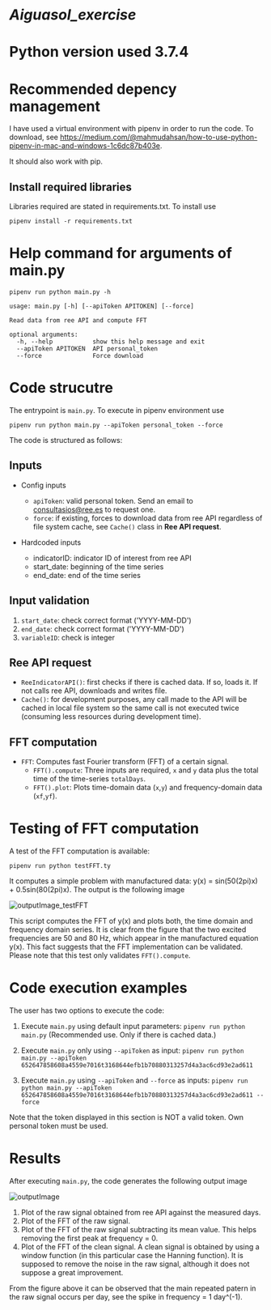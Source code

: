 # ***Aiguasol_exercise***

# Python version used 3.7.4

# Recommended depency management
I have used a virtual environment with pipenv in order to run the code. To download, see https://medium.com/@mahmudahsan/how-to-use-python-pipenv-in-mac-and-windows-1c6dc87b403e. 

It should also work with pip.

## Install required libraries
Libraries required are stated in requirements.txt. To install use

```pipenv install -r requirements.txt```

# Help command for arguments of main.py
```pipenv run python main.py -h```
```
usage: main.py [-h] [--apiToken APITOKEN] [--force]

Read data from ree API and compute FFT

optional arguments:
  -h, --help           show this help message and exit
  --apiToken APITOKEN  API personal_token
  --force              Force download
```
# Code strucutre

The entrypoint is ```main.py```. To execute in pipenv environment use 

```pipenv run python main.py --apiToken personal_token --force```

The code is structured as follows:

## Inputs

* Config inputs
  * ```apiToken```: valid personal token. Send an email to consultasios@ree.es to request one.
  * ```force```: if existing, forces to download data from ree API regardless of file system cache, see ```Cache()``` class in **Ree API request**.

* Hardcoded inputs
  * indicatorID: indicator ID of interest from ree API
  * start_date: beginning of the time series
  * end_date: end of the time series
  
## Input validation
  1. ```start_date```: check correct format ('YYYY-MM-DD')
  2. ```end_date```: check correct format ('YYYY-MM-DD')
  3. ```variableID```: check is integer
  
## Ree API request

  * ```ReeIndicatorAPI()```: first checks if there is cached data. If so, loads it. If not calls ree API, downloads and writes file. 
  * ```Cache()```: for development purposes, any call made to the API will be cached in local file system so the same call is not executed twice (consuming less resources during development time).
  
## FFT computation
  * ```FFT```: Computes fast Fourier transform (FFT) of a certain signal. 
    * ```FFT().compute```: Three inputs are required, ```x``` and ```y``` data plus the total time of the time-series ```totalDays```.
    * ```FFT().plot```: Plots time-domain data (```x```,```y```) and frequency-domain data (```xf```,```yf```).
    
# Testing of FFT computation
A test of the FFT computation is available:

```pipenv run python testFFT.ty```

It computes a simple problem with manufactured data: y(x) = sin(50(2pi)x) + 0.5sin(80(2pi)x). The output is the following image

![outputImage_testFFT](/outputImage_testFFT.png)

This script computes the FFT of y(x) and plots both, the time domain and frequency domain series. It is clear from the figure that the two excited frequencies are 50 and 80 Hz, which appear in the manufactured equation y(x). This fact suggests that the FFT implementation can be validated. Please note that this test only validates ```FFT().compute```.

# Code execution examples

The user has two options to execute the code:

1. Execute ```main.py``` using default input parameters:
```pipenv run python main.py``` (Recommended use. Only if there is cached data.)

2. Execute ```main.py``` only using ```--apiToken``` as input:
```pipenv run python main.py --apiToken 652647858608a4559e7016t3168644efb1b70880313257d4a3ac6cd93e2ad611``` 

3. Execute ```main.py``` using ```--apiToken``` and ```--force``` as inputs:
```pipenv run python main.py --apiToken 652647858608a4559e7016t3168644efb1b70880313257d4a3ac6cd93e2ad611 --force```

Note that the token displayed in this section is NOT a valid token. Own personal token must be used.

# Results

After executing ```main.py```, the code generates the following output image

![outputImage](/outputImage.png)

1. Plot of the raw signal obtained from ree API against the measured days.
2. Plot of the FFT of the raw signal.
3. Plot of the FFT of the raw signal subtracting its mean value. This helps removing the first peak at frequency = 0. 
3. Plot of the FFT of the clean signal. A clean signal is obtained by using a window function (in this particular case the Hanning function). It is supposed to remove the noise in the raw signal, although it does not suppose a great improvement.

From the figure above it can be observed that the main repeated patern in the raw signal occurs per day, see the spike in frequency = 1 day^(-1).
